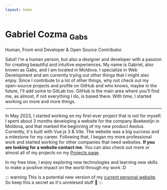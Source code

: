 ```yaml
---
layout: home
---
```


<div class="home">
<h1>Gabriel Cozma <sub>Gabs</sub></h1>
<figcaption>Human, Front-end Developer & Open Source Contributor.</figcaption>


Salut! I'm a human person, but also a designer and developer with a passion for creating beautiful and intuitive experiences. My name is Gabriel, also known as Gabs, and I am located in Moldova. I specialize in Web Development and am currently trying out other things that I might also enjoy. Since I contribute to a lot of other things, why not check out my open-source projects and profile on GitHub and who knows, maybe in the future, I'll add some to GitLab too. GitHub is the main area where you'll find me, as almost, if not everything I do, is based there. With time, I started working on more and more things.

---

In May 2023, I started working on my first-ever project that is not for myself. I spent about 3 months developing a website for the company Boekestijn in Moldova, and that marked the beginning of my new product Aeolus. Currently, it's built with Vue.js 3 & Vite. The website was a big success and a milestone for my career. Following that, I began my more professional work and started working for other companies that need websites. **If you are looking for a website contact me.** You can also check out more or almost all of my projects on my [Projects page](/projects).

In my free time, I enjoy exploring new technologies and learning new skills to make a positive impact on the world through my work :D

</div>

::: warning
This is a potential new version of my [current personal website](https://gabs.eu.org). So keep this a secret as it's unrelesed stuff 🤫
:::

